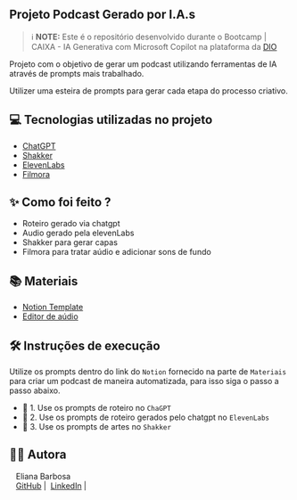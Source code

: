 ## Projeto Podcast Gerado por I.A.s


 > ℹ️ **NOTE:** Este é o repositório desenvolvido durante o Bootcamp | CAIXA - IA Generativa com Microsoft Copilot na plataforma da [DIO](https://dio.me)

Projeto com o objetivo de gerar um podcast utilizando ferramentas de IA através de prompts mais trabalhado.

Utilizer uma esteira de prompts para gerar cada etapa do processo criativo.

## 💻 Tecnologias utilizadas no projeto

- [ChatGPT](https://chat.openai.com/) 
- [Shakker](https://www.shakker.ai/)
- [ElevenLabs](https://beta.elevenlabs.io/)
- [Filmora](https://filmora.wondershare.net/)

## ✨ Como foi feito ?

- Roteiro gerado via chatgpt
- Audio gerado pela elevenLabs
- Shakker para gerar capas
- Filmora para tratar aúdio e adicionar sons de fundo

## 📚 Materiais

- [Notion Template](https://www.notion.so/PAS-Podcast-AI-Studio-17f37b0b596c80bdb7ecf31cf89d4b47?pvs=4)
- [Editor de aúdio](https://filmora.wondershare.net/)


## 🛠️ Instruções de execução

Utilize os prompts dentro do link do `Notion` fornecido na parte de `Materiais` para criar um podcast de maneira automatizada, para isso siga o passo a passo abaixo.

- 🤖 1. Use os prompts de roteiro no `ChaGPT`
- 🤖 2. Use os prompts de roteiro gerados pelo chatgpt no  `ElevenLabs`
- 🤖 3. Use os prompts de artes no `Shakker`

## 👨‍💻 Autora
<p>
    <p>&nbsp&nbsp&nbspEliana Barbosa<br>
    &nbsp&nbsp
    <a href="https://github.com/eliibarbosa">
    GitHub</a>&nbsp;|&nbsp;
    <a href="https://www.linkedin.com/in/eliana-barbosa-399a5a21/">LinkedIn</a>
|&nbsp;</p>
</p>
<br/><br/>
<p>

